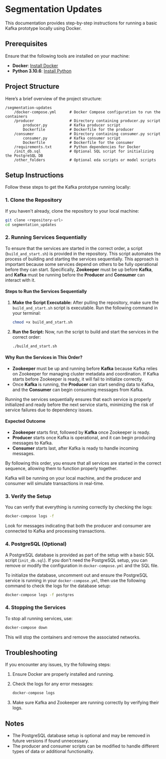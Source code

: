 # Segmentation Updates
This documentation provides step-by-step instructions for running a basic Kafka prototype locally using Docker.

## Prerequisites

Ensure that the following tools are installed on your machine:
- **Docker**: [Install Docker](https://docs.docker.com/get-docker/)
- **Python 3.10.6**: [Install Python](https://www.python.org/downloads/)

## Project Structure

Here’s a brief overview of the project structure:

```
/segmentation-updates
    /docker-compose.yml      # Docker Compose configuration to run the containers
    /producer                # Directory containing producer.py script
        producer.py          # Kafka producer script
        Dockerfile           # Dockerfile for the producer
    /consumer                # Directory containing consumer.py script
        consumer.py          # Kafka consumer script
        Dockerfile           # Dockerfile for the consumer
    /requirements.txt        # Python dependencies for Docker
    /init_db.sql             # Optional SQL script for initializing the PostgreSQL DB
    /other_folders           # Optional eda scripts or model scripts
```

## Setup Instructions

Follow these steps to get the Kafka prototype running locally:

### 1. Clone the Repository

If you haven't already, clone the repository to your local machine:

```bash
git clone <repository-url>
cd segmentation_updates
```

### 2. Running Services Sequentially

To ensure that the services are started in the correct order, a script (`build_and_start.sh`) is provided in the repository. This script automates the process of building and starting the services sequentially. This approach is important because some services depend on others to be fully operational before they can start. Specifically, **Zookeeper** must be up before **Kafka**, and **Kafka** must be running before the **Producer** and **Consumer** can interact with it.

#### Steps to Run the Services Sequentially

1. **Make the Script Executable:**
   After pulling the repository, make sure the `build_and_start.sh` script is executable. Run the following command in your terminal:

   ```bash
   chmod +x build_and_start.sh
   ```

2. **Run the Script:**
   Now, run the script to build and start the services in the correct order:

   ```bash
   ./build_and_start.sh
   ```

#### Why Run the Services in This Order?

- **Zookeeper** must be up and running before **Kafka** because Kafka relies on Zookeeper for managing cluster metadata and coordination. If Kafka starts before Zookeeper is ready, it will fail to initialize correctly.
- Once **Kafka** is running, the **Producer** can start sending data to Kafka, and the **Consumer** can begin consuming messages from Kafka.

Running the services sequentially ensures that each service is properly initialized and ready before the next service starts, minimizing the risk of service failures due to dependency issues.

#### Expected Outcome
- **Zookeeper** starts first, followed by **Kafka** once Zookeeper is ready.
- **Producer** starts once Kafka is operational, and it can begin producing messages to Kafka.
- **Consumer** starts last, after Kafka is ready to handle incoming messages.

By following this order, you ensure that all services are started in the correct sequence, allowing them to function properly together.

Kafka will be running on your local machine, and the producer and consumer will simulate transactions in real-time.

### 3. Verify the Setup

You can verify that everything is running correctly by checking the logs:

```bash
docker-compose logs -f
```

Look for messages indicating that both the producer and consumer are connected to Kafka and processing transactions.

### 4. PostgreSQL (Optional)

A PostgreSQL database is provided as part of the setup with a basic SQL script (`init_db.sql`). If you don't need the PostgreSQL setup, you can remove or modify the configuration in `docker-compose.yml` and the SQL file. 

To initialize the database, uncomment out and ensure the PostgreSQL service is running in your `docker-compose.yml`, then use the following command to check the logs for the database setup:

```bash
docker-compose logs -f postgres
```

### 4. Stopping the Services

To stop all running services, use:

```bash
docker-compose down
```

This will stop the containers and remove the associated networks.

## Troubleshooting

If you encounter any issues, try the following steps:
1. Ensure Docker are properly installed and running.
2. Check the logs for any error messages:

   ```bash
   docker-compose logs
   ```

3. Make sure Kafka and Zookeeper are running correctly by verifying their logs.

## Notes

- The PostgreSQL database setup is optional and may be removed in future versions if found unnecessary.
- The producer and consumer scripts can be modified to handle different types of data or additional functionality.
